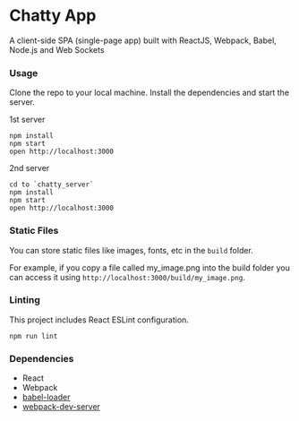 Chatty App
=====================

A client-side SPA (single-page app) built with ReactJS, Webpack, Babel, Node.js and Web Sockets

### Usage

Clone the repo to your local machine.
Install the dependencies and start the server.

1st server

```
npm install
npm start
open http://localhost:3000

```
2nd server

```
cd to `chatty_server`
npm install
npm start
open http://localhost:3000
```

### Static Files

You can store static files like images, fonts, etc in the `build` folder.

For example, if you copy a file called my_image.png into the build folder you can access it using `http://localhost:3000/build/my_image.png`.

### Linting

This project includes React ESLint configuration.

```
npm run lint
```

### Dependencies

* React
* Webpack
* [babel-loader](https://github.com/babel/babel-loader)
* [webpack-dev-server](https://github.com/webpack/webpack-dev-server)
